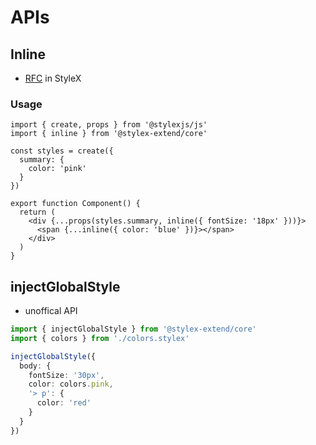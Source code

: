 # APIs

## Inline

- [RFC](https://github.com/facebook/stylex/issues/534#issuecomment-2121745213) in StyleX

### Usage

```tsx
import { create, props } from '@stylexjs/js'
import { inline } from '@stylex-extend/core'

const styles = create({
  summary: {
    color: 'pink'
  }
})

export function Component() {
  return (
    <div {...props(styles.summary, inline({ fontSize: '18px' }))}>
      <span {...inline({ color: 'blue' })}></span>
    </div>
  )
}
```

## injectGlobalStyle

- unoffical API

```ts
import { injectGlobalStyle } from '@stylex-extend/core'
import { colors } from './colors.stylex'

injectGlobalStyle({
  body: {
    fontSize: '30px',
    color: colors.pink,
    '> p': {
      color: 'red'
    }
  }
})
```
